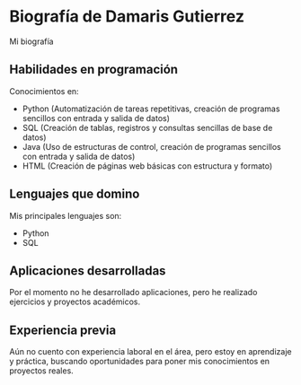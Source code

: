 # Biografía de Damaris Gutierrez
Mi biografía

## Habilidades en programación
Conocimientos en:
- Python (Automatización de tareas repetitivas, creación de programas sencillos con entrada y salida de datos)
- SQL (Creación de tablas, registros y consultas sencillas de base de datos)
- Java (Uso de estructuras de control, creación de programas sencillos con entrada y salida de datos)
- HTML (Creación de páginas web básicas con estructura y formato)

## Lenguajes que domino
Mis principales lenguajes son:
- Python
- SQL

## Aplicaciones desarrolladas
Por el momento no he desarrollado aplicaciones, pero he realizado ejercicios y proyectos académicos.

## Experiencia previa
Aún no cuento con experiencia laboral en el área, pero estoy en aprendizaje y práctica, buscando oportunidades para poner mis conocimientos en proyectos reales.